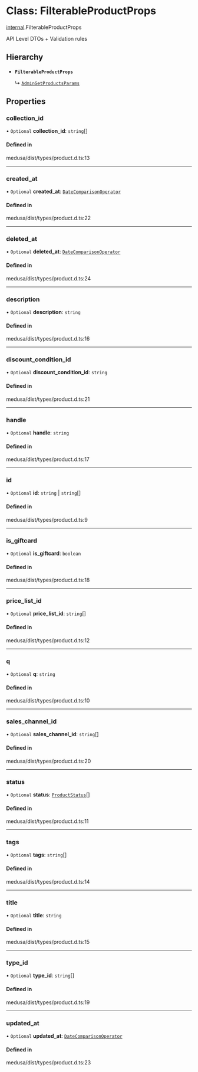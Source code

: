 # Class: FilterableProductProps

[internal](../modules/internal-20.md).FilterableProductProps

API Level DTOs + Validation rules

## Hierarchy

- **`FilterableProductProps`**

  ↳ [`AdminGetProductsParams`](internal-20.AdminGetProductsParams.md)

## Properties

### collection\_id

• `Optional` **collection\_id**: `string`[]

#### Defined in

medusa/dist/types/product.d.ts:13

___

### created\_at

• `Optional` **created\_at**: [`DateComparisonOperator`](internal-2.DateComparisonOperator.md)

#### Defined in

medusa/dist/types/product.d.ts:22

___

### deleted\_at

• `Optional` **deleted\_at**: [`DateComparisonOperator`](internal-2.DateComparisonOperator.md)

#### Defined in

medusa/dist/types/product.d.ts:24

___

### description

• `Optional` **description**: `string`

#### Defined in

medusa/dist/types/product.d.ts:16

___

### discount\_condition\_id

• `Optional` **discount\_condition\_id**: `string`

#### Defined in

medusa/dist/types/product.d.ts:21

___

### handle

• `Optional` **handle**: `string`

#### Defined in

medusa/dist/types/product.d.ts:17

___

### id

• `Optional` **id**: `string` \| `string`[]

#### Defined in

medusa/dist/types/product.d.ts:9

___

### is\_giftcard

• `Optional` **is\_giftcard**: `boolean`

#### Defined in

medusa/dist/types/product.d.ts:18

___

### price\_list\_id

• `Optional` **price\_list\_id**: `string`[]

#### Defined in

medusa/dist/types/product.d.ts:12

___

### q

• `Optional` **q**: `string`

#### Defined in

medusa/dist/types/product.d.ts:10

___

### sales\_channel\_id

• `Optional` **sales\_channel\_id**: `string`[]

#### Defined in

medusa/dist/types/product.d.ts:20

___

### status

• `Optional` **status**: [`ProductStatus`](../enums/internal.ProductStatus.md)[]

#### Defined in

medusa/dist/types/product.d.ts:11

___

### tags

• `Optional` **tags**: `string`[]

#### Defined in

medusa/dist/types/product.d.ts:14

___

### title

• `Optional` **title**: `string`

#### Defined in

medusa/dist/types/product.d.ts:15

___

### type\_id

• `Optional` **type\_id**: `string`[]

#### Defined in

medusa/dist/types/product.d.ts:19

___

### updated\_at

• `Optional` **updated\_at**: [`DateComparisonOperator`](internal-2.DateComparisonOperator.md)

#### Defined in

medusa/dist/types/product.d.ts:23
